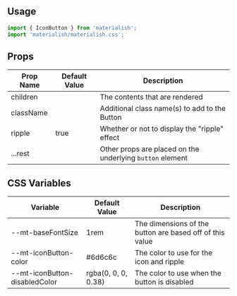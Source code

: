 ## Usage

```jsx
import { IconButton } from 'materialish';
import 'materialish/materialish.css';
```

## Props

| Prop Name | Default Value | Description                                               |
| --------- | ------------- | --------------------------------------------------------- |
| children  |               | The contents that are rendered                            |
| className |               | Additional class name(s) to add to the Button             |
| ripple    | true          | Whether or not to display the "ripple" effect             |
| ...rest   |               | Other props are placed on the underlying `button` element |

## CSS Variables

| Variable                      | Default Value       | Description                                              |
| ----------------------------- | ------------------- | -------------------------------------------------------- |
| --mt-baseFontSize             | 1rem                | The dimensions of the button are based off of this value |
| --mt-iconButton-color         | #6d6c6c             | The color to use for the icon and ripple                 |
| --mt-iconButton-disabledColor | rgba(0, 0, 0, 0.38) | The color to use when the button is disabled             |
